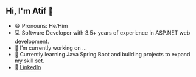 ## Hi, I'm Atif 👋

- 😄 Pronouns: He/Him
- 💻 Software Developer with 3.5+ years of experience in ASP.NET web development.
- 🔭 I’m currently working on ...
- 🌱 Currently learning Java Spring Boot and building projects to expand my skill set.
- 🔗 [LinkedIn](https://www.linkedin.com/in/atifkhan46/)

